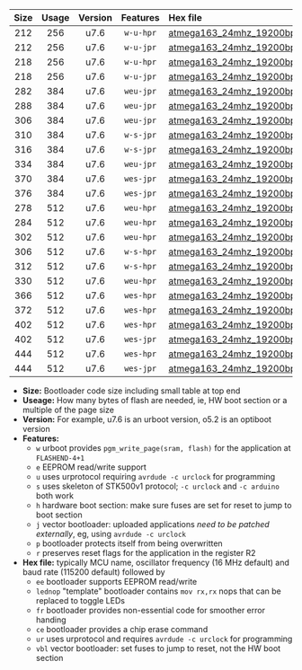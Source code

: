 |Size|Usage|Version|Features|Hex file|
|:-:|:-:|:-:|:-:|:--|
|212|256|u7.6|`w-u-hpr`|[atmega163_24mhz_19200bps_ur.hex](https://raw.githubusercontent.com/stefanrueger/urboot/main//atmega163_24mhz_19200bps_ur.hex)|
|212|256|u7.6|`w-u-jpr`|[atmega163_24mhz_19200bps_ur_vbl.hex](https://raw.githubusercontent.com/stefanrueger/urboot/main//atmega163_24mhz_19200bps_ur_vbl.hex)|
|218|256|u7.6|`w-u-hpr`|[atmega163_24mhz_19200bps_lednop_ur.hex](https://raw.githubusercontent.com/stefanrueger/urboot/main//atmega163_24mhz_19200bps_lednop_ur.hex)|
|218|256|u7.6|`w-u-jpr`|[atmega163_24mhz_19200bps_lednop_ur_vbl.hex](https://raw.githubusercontent.com/stefanrueger/urboot/main//atmega163_24mhz_19200bps_lednop_ur_vbl.hex)|
|282|384|u7.6|`weu-jpr`|[atmega163_24mhz_19200bps_ee_ur_vbl.hex](https://raw.githubusercontent.com/stefanrueger/urboot/main//atmega163_24mhz_19200bps_ee_ur_vbl.hex)|
|288|384|u7.6|`weu-jpr`|[atmega163_24mhz_19200bps_ee_lednop_ur_vbl.hex](https://raw.githubusercontent.com/stefanrueger/urboot/main//atmega163_24mhz_19200bps_ee_lednop_ur_vbl.hex)|
|306|384|u7.6|`weu-jpr`|[atmega163_24mhz_19200bps_ee_lednop_fr_ur_vbl.hex](https://raw.githubusercontent.com/stefanrueger/urboot/main//atmega163_24mhz_19200bps_ee_lednop_fr_ur_vbl.hex)|
|310|384|u7.6|`w-s-jpr`|[atmega163_24mhz_19200bps_vbl.hex](https://raw.githubusercontent.com/stefanrueger/urboot/main//atmega163_24mhz_19200bps_vbl.hex)|
|316|384|u7.6|`w-s-jpr`|[atmega163_24mhz_19200bps_lednop_vbl.hex](https://raw.githubusercontent.com/stefanrueger/urboot/main//atmega163_24mhz_19200bps_lednop_vbl.hex)|
|334|384|u7.6|`weu-jpr`|[atmega163_24mhz_19200bps_ee_lednop_fr_ce_ur_vbl.hex](https://raw.githubusercontent.com/stefanrueger/urboot/main//atmega163_24mhz_19200bps_ee_lednop_fr_ce_ur_vbl.hex)|
|370|384|u7.6|`wes-jpr`|[atmega163_24mhz_19200bps_ee_vbl.hex](https://raw.githubusercontent.com/stefanrueger/urboot/main//atmega163_24mhz_19200bps_ee_vbl.hex)|
|376|384|u7.6|`wes-jpr`|[atmega163_24mhz_19200bps_ee_lednop_vbl.hex](https://raw.githubusercontent.com/stefanrueger/urboot/main//atmega163_24mhz_19200bps_ee_lednop_vbl.hex)|
|278|512|u7.6|`weu-hpr`|[atmega163_24mhz_19200bps_ee_ur.hex](https://raw.githubusercontent.com/stefanrueger/urboot/main//atmega163_24mhz_19200bps_ee_ur.hex)|
|284|512|u7.6|`weu-hpr`|[atmega163_24mhz_19200bps_ee_lednop_ur.hex](https://raw.githubusercontent.com/stefanrueger/urboot/main//atmega163_24mhz_19200bps_ee_lednop_ur.hex)|
|302|512|u7.6|`weu-hpr`|[atmega163_24mhz_19200bps_ee_lednop_fr_ur.hex](https://raw.githubusercontent.com/stefanrueger/urboot/main//atmega163_24mhz_19200bps_ee_lednop_fr_ur.hex)|
|306|512|u7.6|`w-s-hpr`|[atmega163_24mhz_19200bps.hex](https://raw.githubusercontent.com/stefanrueger/urboot/main//atmega163_24mhz_19200bps.hex)|
|312|512|u7.6|`w-s-hpr`|[atmega163_24mhz_19200bps_lednop.hex](https://raw.githubusercontent.com/stefanrueger/urboot/main//atmega163_24mhz_19200bps_lednop.hex)|
|330|512|u7.6|`weu-hpr`|[atmega163_24mhz_19200bps_ee_lednop_fr_ce_ur.hex](https://raw.githubusercontent.com/stefanrueger/urboot/main//atmega163_24mhz_19200bps_ee_lednop_fr_ce_ur.hex)|
|366|512|u7.6|`wes-hpr`|[atmega163_24mhz_19200bps_ee.hex](https://raw.githubusercontent.com/stefanrueger/urboot/main//atmega163_24mhz_19200bps_ee.hex)|
|372|512|u7.6|`wes-hpr`|[atmega163_24mhz_19200bps_ee_lednop.hex](https://raw.githubusercontent.com/stefanrueger/urboot/main//atmega163_24mhz_19200bps_ee_lednop.hex)|
|402|512|u7.6|`wes-hpr`|[atmega163_24mhz_19200bps_ee_lednop_fr.hex](https://raw.githubusercontent.com/stefanrueger/urboot/main//atmega163_24mhz_19200bps_ee_lednop_fr.hex)|
|402|512|u7.6|`wes-jpr`|[atmega163_24mhz_19200bps_ee_lednop_fr_vbl.hex](https://raw.githubusercontent.com/stefanrueger/urboot/main//atmega163_24mhz_19200bps_ee_lednop_fr_vbl.hex)|
|444|512|u7.6|`wes-hpr`|[atmega163_24mhz_19200bps_ee_lednop_fr_ce.hex](https://raw.githubusercontent.com/stefanrueger/urboot/main//atmega163_24mhz_19200bps_ee_lednop_fr_ce.hex)|
|444|512|u7.6|`wes-jpr`|[atmega163_24mhz_19200bps_ee_lednop_fr_ce_vbl.hex](https://raw.githubusercontent.com/stefanrueger/urboot/main//atmega163_24mhz_19200bps_ee_lednop_fr_ce_vbl.hex)|

- **Size:** Bootloader code size including small table at top end
- **Useage:** How many bytes of flash are needed, ie, HW boot section or a multiple of the page size
- **Version:** For example, u7.6 is an urboot version, o5.2 is an optiboot version
- **Features:**
  + `w` urboot provides `pgm_write_page(sram, flash)` for the application at `FLASHEND-4+1`
  + `e` EEPROM read/write support
  + `u` uses urprotocol requiring `avrdude -c urclock` for programming
  + `s` uses skeleton of STK500v1 protocol; `-c urclock` and `-c arduino` both work
  + `h` hardware boot section: make sure fuses are set for reset to jump to boot section
  + `j` vector bootloader: uploaded applications *need to be patched externally*, eg, using `avrdude -c urclock`
  + `p` bootloader protects itself from being overwritten
  + `r` preserves reset flags for the application in the register R2
- **Hex file:** typically MCU name, oscillator frequency (16 MHz default) and baud rate (115200 default) followed by
  + `ee` bootloader supports EEPROM read/write
  + `lednop` "template" bootloader contains `mov rx,rx` nops that can be replaced to toggle LEDs
  + `fr` bootloader provides non-essential code for smoother error handing
  + `ce` bootloader provides a chip erase command
  + `ur` uses urprotocol and requires `avrdude -c urclock` for programming
  + `vbl` vector bootloader: set fuses to jump to reset, not the HW boot section
